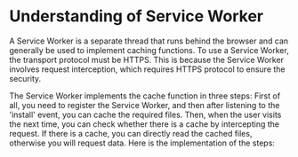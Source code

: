 # Understanding of Service Worker
A Service Worker is a separate thread that runs behind the browser and can generally be used to implement caching functions. To use a Service Worker, the transport protocol must be HTTPS. This is because the Service Worker involves request interception, which requires HTTPS protocol to ensure the security.

The Service Worker implements the cache function in three steps: First of all, you need to register the Service Worker, and then after listening to the 'install' event, you can cache the required files. Then, when the user visits the next time, you can check whether there is a cache by intercepting the request. If there is a cache, you can directly read the cached files, otherwise you will request data. Here is the implementation of the steps: